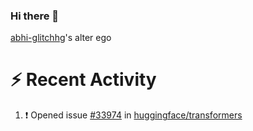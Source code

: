 ### Hi there 👋


[abhi-glitchhg](https://github.com/abhi-glitchhg)'s alter ego



# :zap: Recent Activity

<!--START_SECTION:activity-->
1. ❗ Opened issue [#33974](https://github.com/huggingface/transformers/issues/33974) in [huggingface/transformers](https://github.com/huggingface/transformers)
<!--END_SECTION:activity-->

